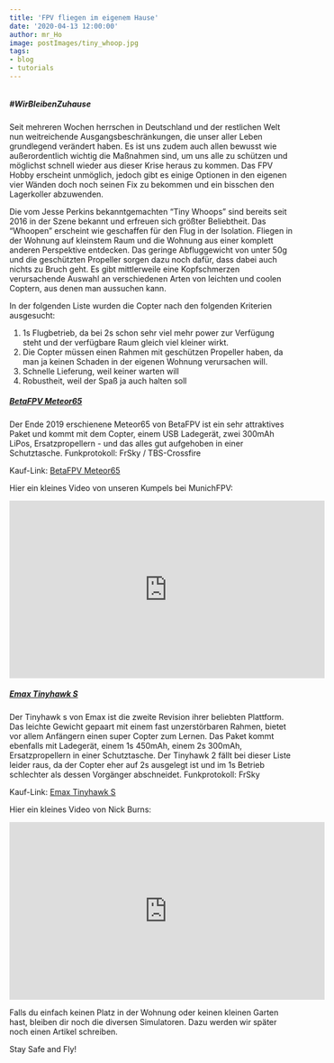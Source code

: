 ```yaml
---
title: 'FPV fliegen im eigenem Hause'
date: '2020-04-13 12:00:00'
author: mr_Ho
image: postImages/tiny_whoop.jpg
tags:
- blog
- tutorials
---
```

###### 
##### #WirBleibenZuhause

Seit mehreren Wochen herrschen in Deutschland und der restlichen Welt nun weitreichende Ausgangsbeschränkungen, die unser aller Leben grundlegend verändert haben. Es ist uns zudem auch allen bewusst wie außerordentlich wichtig die Maßnahmen sind, um uns alle zu schützen und möglichst schnell wieder aus dieser Krise heraus zu kommen. Das FPV Hobby erscheint unmöglich, jedoch gibt es einige Optionen in den eigenen vier Wänden doch noch seinen Fix zu bekommen und ein bisschen den Lagerkoller abzuwenden. 

Die vom Jesse Perkins bekanntgemachten “Tiny Whoops” sind bereits seit 2016 in der Szene bekannt und erfreuen sich größter Beliebtheit. Das “Whoopen” erscheint wie geschaffen für den Flug in der Isolation. Fliegen in der Wohnung auf kleinstem Raum und die Wohnung aus einer komplett anderen Perspektive entdecken. Das geringe Abfluggewicht von unter 50g und die geschützten Propeller sorgen dazu noch dafür, dass dabei auch nichts zu Bruch geht. Es gibt mittlerweile eine Kopfschmerzen verursachende Auswahl an verschiedenen Arten von leichten und coolen Coptern, aus denen man aussuchen kann.

In der folgenden Liste wurden die Copter nach den folgenden Kriterien ausgesucht:
1. 1s Flugbetrieb, da bei 2s schon sehr viel mehr power zur Verfügung steht und der verfügbare Raum gleich viel kleiner wirkt.
2. Die Copter müssen einen Rahmen mit geschützen Propeller haben, da man ja keinen Schaden in der eigenen Wohnung verursachen will.
3. Schnelle Lieferung, weil keiner warten will
4. Robustheit, weil der Spaß ja auch halten soll


##### [BetaFPV Meteor65](https://www.fpv24.com/de/betafpv/betafpv-meteor65-whoop-fpv-quadrocopter-racing-bt20-frsky?aid=U-ZecKmg)

Der Ende 2019 erschienene Meteor65 von BetaFPV ist ein sehr attraktives Paket und kommt mit dem Copter, einem USB Ladegerät, zwei 300mAh LiPos, Ersatzpropellern - und das alles gut aufgehoben in einer Schutztasche.
Funkprotokoll: FrSky / TBS-Crossfire

Kauf-Link: [BetaFPV Meteor65](https://www.fpv24.com/de/betafpv/betafpv-meteor65-whoop-fpv-quadrocopter-racing-bt20-frsky?aid=U-ZecKmg)

Hier ein kleines Video von unseren Kumpels bei MunichFPV:

<iframe width="560" height="315" src="https://www.youtube.com/embed/awvLYXqo3NM" frameborder="0" allow="accelerometer; autoplay; encrypted-media; gyroscope; picture-in-picture" allowfullscreen></iframe>

   
##### [Emax Tinyhawk S](https://www.real.de/product/344970978/)

Der Tinyhawk s von Emax ist die zweite Revision ihrer beliebten Plattform. Das leichte Gewicht gepaart mit einem fast unzerstörbaren Rahmen, bietet vor allem Anfängern einen super Copter zum Lernen. Das Paket kommt ebenfalls mit Ladegerät, einem 1s 450mAh, einem 2s 300mAh, 
Ersatzpropellern in einer Schutztasche. Der Tinyhawk 2 fällt bei dieser Liste leider raus, da der Copter eher auf 2s ausgelegt ist und im 1s Betrieb schlechter als dessen Vorgänger abschneidet.
Funkprotokoll: FrSky

Kauf-Link: [Emax Tinyhawk S](https://www.real.de/product/344970978/)

Hier ein kleines Video von Nick Burns:

<iframe width="560" height="315" src="https://www.youtube.com/embed/IUcsPCJcOxQ" frameborder="0" allow="accelerometer; autoplay; encrypted-media; gyroscope; picture-in-picture" allowfullscreen></iframe>

Falls du einfach keinen Platz in der Wohnung oder keinen kleinen Garten hast, bleiben dir noch die diversen Simulatoren. Dazu werden wir später noch einen Artikel schreiben.

Stay Safe and Fly!
